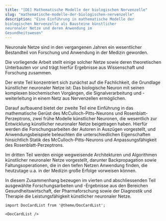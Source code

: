 ```yaml
---
title: "[DE] Mathematische Modelle der biologischen Nervenzelle"
slug: "mathematische-modelle-der-biologischen-nervenzelle"
description: "Eine Einführung in mathematische Modelle der
biologischen Nervenzelle als Bausteine künstlicher
neuronaler Netze und deren Anwendung im
Gesundheitswesen"
---
```


Neuronale Netze sind in den vergangenen Jahren ein wesentlicher Bestandteil von Forschung und Anwendung in der Medizin geworden.

Die vorliegende Arbeit stellt einige solcher Netze sowie deren theoretischen Unterbauten vor und trägt hierfür Ergebnisse aus Wissenschaft und Forschung zusammen.

Der erste Teil konzentriert sich zunächst auf die Fachlichkeit, die Grundlage künstlicher neuronaler Netze ist: Das biologische Neuron mit seinen komplexen biochemischen Vorgängen, die Signalverarbeitung und -weiterleitung in einem Netz aus Nervenzellen ermöglichen.

Darauf aufbauend bietet der zweite Teil eine Einführung in das mathematische Gerüst des McCulloch-Pitts-Neurons und Rosenblatt-Perzeptrons, zwei frühe Modelle künstlicher Neuronen, die wesentlich zur Entwicklung künstlicher neuronaler Netze beigetragen haben. Hierfür werden die Forschungsarbeiten der Autoren in Auszügen vorgestellt, und Anwendungsbeispiele beleuchten die unterschiedlichen Eigenschaften hinsichtlich Statik des McCulloch-Pitts-Neurons und Anpassungsfähigkeit des Rosenblatt-Perzeptrons.

Im dritten Teil werden einige wegweisende Architekturen und Algorithmen künstlicher neuronaler Netze vorgestellt, darunter Backpropagation sowie Faltungsoperationen, die in den tiefen Netzen Anwendung finden, die heutzutage u.a. in der Medizin große Erfolge vorweisen können.

In diesem Zusammenhang bezeugen im vierten und abschliessenden Teil ausgewählte Forschungsarbeiten und -Ergebnisse aus den Bereichen Gesundheitswirtschaft, der Pharmaforschung sowie der Diagnostik und Therapie die Leistungsfähigkeit künstlicher neuronaler Netze.


```mdx-code-block
import DocCardList from '@theme/DocCardList';

<DocCardList />
```